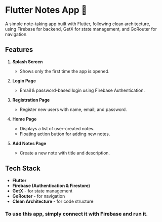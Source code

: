 # Flutter Notes App 📝

A simple note-taking app built with Flutter, following clean architecture, using Firebase for backend, GetX for state management, and GoRouter for navigation.

## Features

1. **Splash Screen**  
   - Shows only the first time the app is opened.

2. **Login Page**  
   - Email & password-based login using Firebase Authentication.

3. **Registration Page**  
   - Register new users with name, email, and password.

4. **Home Page**  
   - Displays a list of user-created notes.
   - Floating action button for adding new notes.

5. **Add Notes Page**  
   - Create a new note with title and description.

## Tech Stack

- **Flutter**
- **Firebase (Authentication & Firestore)**
- **GetX** - for state management
- **GoRouter** - for navigation
- **Clean Architecture** - for code structure

### To use this app, simply connect it with Firebase and run it.








